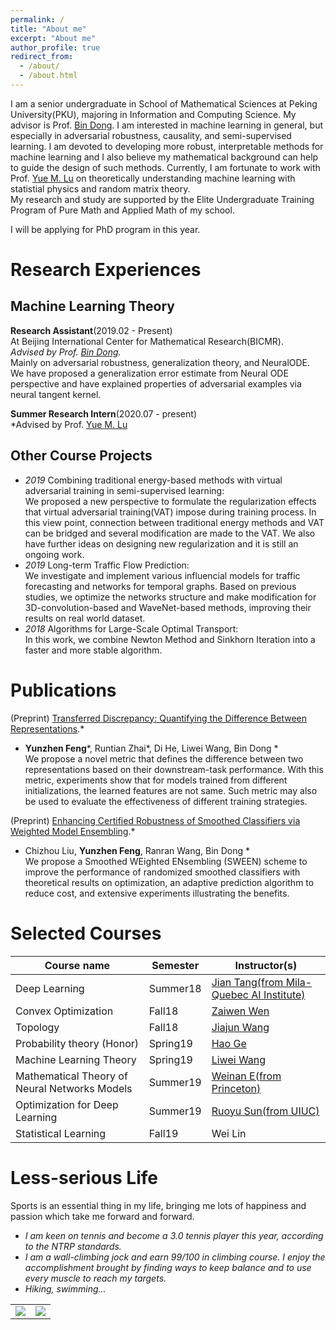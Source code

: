 ```yaml
---
permalink: /
title: "About me"
excerpt: "About me"
author_profile: true
redirect_from: 
  - /about/
  - /about.html
---
```


I am a senior undergraduate in School of Mathematical Sciences at Peking University(PKU), majoring in Information and Computing Science. My advisor is Prof. [Bin Dong](http://bicmr.pku.edu.cn/~dongbin/). I am interested in machine learning in general, but especially in adversarial robustness, causality, and semi-supervised learning. I am devoted to developing more robust, interpretable methods for machine learning and I also believe my mathematical background can help to guide the design of such methods. Currently, I am fortunate to work with Prof. [Yue M. Lu](https://lu.seas.harvard.edu/) on theoretically understanding machine learning with statistial physics and random matrix theory.<br> 
My research and study are supported by the Elite Undergraduate Training Program of Pure Math and Applied Math of my school.

I will be applying for PhD program in this year.

Research Experiences
======

## Machine Learning Theory


**Research Assistant**(2019.02 - Present)<br>
At Beijing International Center for Mathematical Research(BICMR).<br>
*Advised by Prof. [Bin Dong](http://bicmr.pku.edu.cn/~dongbin/).*<br>
Mainly on adversarial robustness, generalization theory, and NeuralODE. We have proposed a generalization error estimate from Neural ODE perspective and have explained properties of adversarial examples via neural tangent kernel. 

**Summer Research Intern**(2020.07 - present)<br>
*Advised by Prof. [Yue M. Lu](https://lu.seas.harvard.edu/)

## Other Course Projects
* *2019*  Combining traditional energy-based methods with virtual adversarial training in semi-supervised learning:<br>
  We proposed a new perspective to formulate the regularization effects that virtual adversarial training(VAT) impose during training process. In this view point, connection between traditional energy methods and VAT can be bridged and several modification are made to the VAT. We also have further ideas on designing new regularization and it is still an ongoing work.
* *2019*  Long-term Traffic Flow Prediction: <br>
  We investigate and implement various influencial models for traffic forecasting and networks for temporal graphs. Based on previous studies, we optimize the networks structure and make modification for 3D-convolution-based and WaveNet-based methods, improving their results on real world dataset.
* *2018*  Algorithms for Large-Scale Optimal Transport: <br>
  In this work, we combine Newton Method and Sinkhorn Iteration into a faster and more stable algorithm.

Publications
======

(Preprint) [Transferred Discrepancy: Quantifying the Difference Between Representations](https://arxiv.org/abs/2007.12446).*<br>
* **Yunzhen Feng***, Runtian Zhai*, Di He, Liwei Wang, Bin Dong *<br>
We propose a novel metric that defines the difference between two representations based on their downstream-task performance. With this metric, experiments show that for models trained from different initializations, the learned features are not same. Such metric may also be used to evaluate the effectiveness of different training strategies.

(Preprint) [Enhancing Certified Robustness of Smoothed Classifiers via Weighted Model Ensembling](https://arxiv.org/abs/2005.09363).*<br>
* Chizhou Liu, **Yunzhen Feng**, Ranran Wang, Bin Dong *<br>
We propose a Smoothed WEighted ENsembling (SWEEN) scheme to improve the performance of randomized smoothed classifiers with theoretical results on optimization, an adaptive prediction algorithm to reduce cost, and extensive experiments illustrating the benefits.

Selected Courses
======

| Course name            | Semester   |      Instructor(s)                                                        |
| --------         | ------ | ------------------------------------------------------------ |
| Deep Learning    | Summer18   | [Jian Tang(from Mila-Quebec AI Institute)](https://jian-tang.com/)                          |
| Convex Optimization    | Fall18   |  [Zaiwen Wen](http://bicmr.pku.edu.cn/~wenzw/)                        |
| Topology     | Fall18   | [Jiajun Wang](http://www.math.pku.edu.cn/teachers/wangjj/)                          |
| Probability theory (Honor)     | Spring19   | [Hao Ge](http://bicmr.pku.edu.cn/~gehao)                          |
| Machine Learning Theory    | Spring19   | [Liwei Wang](https://ieeexplore.ieee.org/author/37423373800)                          |
| Mathematical Theory of Neural Networks Models   | Summer19   | [Weinan E(from Princeton)](https://web.math.princeton.edu/~weinan/)                          |
| Optimization for Deep Learning     | Summer19   | [Ruoyu Sun(from UIUC)](https://ruoyus.github.io/)                          |
| Statistical Learning | Fall19 | Wei Lin | 

Less-serious Life
======
Sports is an essential thing in my life, bringing me lots of happiness and passion which take me forward and forward.
* *I am keen on tennis and become a 3.0 tennis player this year, according to the NTRP standards.*
* *I am a wall-climbing jock and earn 99/100 in climbing course. I enjoy the accomplishment brought by finding ways to keep balance and to use every muscle to reach my targets.*
* *Hiking, swimming...*
<table>
    <tr>
        <td ><center><img src="https://github.com/fengyzpku/fengyzpku.github.io/blob/master/images/climbing.jpg" >
        <td ><center><img src="https://github.com/fengyzpku/fengyzpku.github.io/blob/master/images/tennis.jpg"  >
    </tr>
</table>
